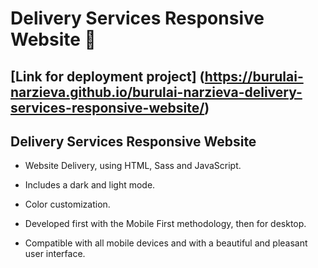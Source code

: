 # Delivery Services Responsive Website 🛵

## [Link for deployment project] (https://burulai-narzieva.github.io/burulai-narzieva-delivery-services-responsive-website/)

## Delivery Services Responsive Website

- Website Delivery, using HTML, Sass and JavaScript.

- Includes a dark and light mode.

- Color customization.

- Developed first with the Mobile First methodology, then for desktop.

- Compatible with all mobile devices and with a beautiful and pleasant user interface.



